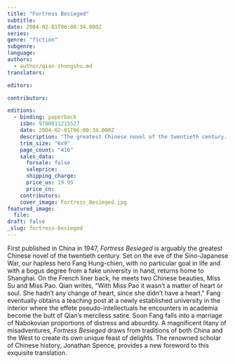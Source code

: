 ```yaml
---
title: "Fortress Besieged"
subtitle:
date: 2004-02-01T06:00:34.000Z
series:
genre: "fiction"
subgenre:
language:
authors:
  - author/qian-zhongshu.md
translators:

editors:

contributors:

editions:
  - binding: paperback
    isbn: 9780811215527
    date: 2004-02-01T06:00:34.000Z
    description: "The greatest Chinese novel of the twentieth century. "
    trim_size: "6x9"
    page_count: "416"
    sales_data:
      forsale: false
      saleprice:
      shipping_charge:
      price_us: 19.95
      price_cn:
    contributors:
    cover_image: Fortress_Besieged.jpg
featured_image:
  file:
draft: false
_slug: fortress-besieged
---
```


First published in China in 1947, _Fortress Besieged_ is arguably the greatest Chinese novel of the twentieth century. Set on the eve of the Sino-Japanese War, our hapless hero Fang Hung-chien, with no particular goal in life and with a bogus degree from a fake university in hand, returns home to Shanghai. On the French liner back, he meets two Chinese beauties, Miss Su and Miss Pao. Qian writes, "With Miss Pao it wasn’t a matter of heart or soul. She hadn’t any change of heart, since she didn’t have a heart." Fang eventually obtains a teaching post at a newly established university in the interior where the effete pseudo-intellectuals he encounters in academia become the butt of Qian’s merciless satire. Soon Fang falls into a marriage of Nabokovian proportions of distress and absurdity. A magnificent litany of misadventures, _Fortress Besieged_ draws from traditions of both China and the West to create its own unique feast of delights. The renowned scholar of Chinese history, Jonathan Spence, provides a new foreword to this exquisite translation.

